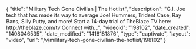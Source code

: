 {
    "title": "Military Tech Gone Civilian | The Hotlist",
    "description": "G.I. Joe tech that has made its way to average Joe! Hummers, Trident Case, Ray Bans, Silly Putty, and more! Start a 14-day trial of TheBlaze TV here: http:\/\/theblaze.com\/tv Connect with...",
    "videoid": "198102",
    "date_created": "1408046535",
    "date_modified": "1418181876",
    "type": "captivate",
    "layout": "video",
    "url": "\/v\/military-tech-gone-civilian-the-hotlist\/198102"
}